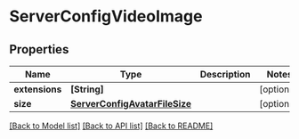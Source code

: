 # ServerConfigVideoImage

## Properties
Name | Type | Description | Notes
------------ | ------------- | ------------- | -------------
**extensions** | **[String]** |  | [optional] 
**size** | [**ServerConfigAvatarFileSize**](ServerConfigAvatarFileSize.md) |  | [optional] 

[[Back to Model list]](../README.md#documentation-for-models) [[Back to API list]](../README.md#documentation-for-api-endpoints) [[Back to README]](../README.md)


